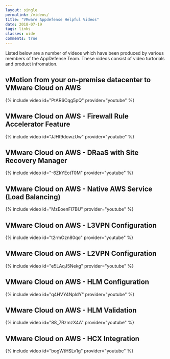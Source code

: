 ```yaml
---
layout: single
permalink: /videos/
title: "VMware Appdefense Helpful Videos"
date: 2018-07-19
tags: links
classes: wide
comments: true
---
```


Listed below are a number of videos which have been produced by various members of the AppDefense Team. These videos consist of video turtorials and product infromation.

## vMotion from your on-premise datacenter to VMware Cloud on AWS

{% include video id="PtAR6Cqg5pQ" provider="youtube" %}

## VMware Cloud on AWS - Firewall Rule Accelerator Feature

{% include video id="JJHt9dowzUw" provider="youtube" %}

## VMware Cloud on AWS - DRaaS with Site Recovery Manager

{% include video id="-6ZkYEotT0M" provider="youtube" %}

## VMware Cloud on AWS - Native AWS Service (Load Balancing)

{% include video id="MzEoenFI7BU" provider="youtube" %}

## VMware Cloud on AWS - L3VPN Configuration

{% include video id="t2rmOzn80qo" provider="youtube" %}

## VMware Cloud on AWS - L2VPN Configuration

{% include video id="e5LAqJ5Nekg" provider="youtube" %}

## VMware Cloud on AWS - HLM Configuration

{% include video id="q4HVY4NpldY" provider="youtube" %}

## VMware Cloud on AWS - HLM Validation

{% include video id="88_7RzmzX4A" provider="youtube" %}

## VMware Cloud on AWS - HCX Integration

{% include video id="bogWtHSLv1g" provider="youtube" %}